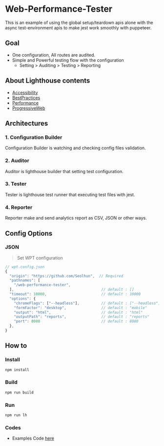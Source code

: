 # Web-Performance-Tester

This is an example of using the global setup/teardown apis alone with the async test-environment apis to make jest work smoothly with puppeteer.

## Goal

- One configuration, All routes are audited.
- Simple and Powerful testing flow with the configuration
  - Setting > Auditing > Testing > Reporting

## About Lighthouse contents

- [Accessibility](https://github.com/Seolhun/web-performance-tester/blob/master/.content/Accessibility.md)
- [BestPractices](https://github.com/Seolhun/web-performance-tester/blob/master/.content/BestPractices.md)
- [Performance](https://github.com/Seolhun/web-performance-tester/blob/master/.content/Performance.md)
- [ProgressiveWeb](https://github.com/Seolhun/web-performance-tester/blob/master/.content/ProgressiveWeb.md)

## Architectures

### 1. Configuration Builder

Configuration Builder is watching and checking config files validation.

### 2. Auditor

Auditor is lighthouse builder that setting test configuration.

### 3. Tester

Tester is lighthouse test runner that executing test files with jest.

### 4. Reporter

Reporter make and send analytics report as CSV, JSON or other ways.

## Config Options

### JSON

> Set WPT configuration

```js
// wpt.config.json
{
  "origin": "https://github.com/Seolhun",  // Required
  "pathnames": [
    "/web-performance-tester",
  ],                                        // default : []
  "timeout": 10000,                         // default : 10000
  "options": {
    "chromeFlags": ["--headless"],          // default : ["--headless"]  - ["--show-paint-rects", "--headless", "--disable-gpu"]
    "formFactor": "desktop",                // default : "mobile"       - desktop, mobile
    "output": "html",                       // default : "html"         - json, html, csv
    "outputPath": "reports",                // default : "reports"
    "port": 8080                            // default : 8080
  },
}
```

## How to

### Install

```bash
npm install
```

### Build

```bash
npm run build
```

### Run

```bash
npm run lh
```

### Codes

- Examples Code [here](https://github.com/Seolhun/web-performance-tester/tree/master/examples)
